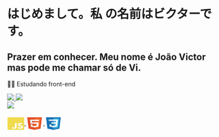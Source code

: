 
<div>
<h1 color:"pink">はじめまして。私 の名前はビクターです。</h1>

<h2>Prazer em conhecer. Meu nome é João Victor mas pode me chamar só de Vi.</h2>

👨‍💻 Estudando front-end

<div>
  <a href="https://github.com/victorrgalvao">
  <img height="180em" src="https://github-readme-stats.vercel.app/api?username=victorrgalvao&show_icons=true&theme=tokyonight&include_all_commits=true&count_private=true"/>
  <img  height="180em" src="https://github-readme-stats.vercel.app/api/top-langs/?username=victorrgalvao&layout=compact&langs_count=7&theme=tokyonight"/>
     <div display="flex" >
  <img height="200px" width:"200px" src="https://i.pinimg.com/564x/4f/12/af/4f12af20dae5179cf60a5057da761473.jpg">
</div>
 
        
<div style="display: inline_block"><br>
  <img align="center" alt="Rafa-Js" height="30" width="40" src="https://raw.githubusercontent.com/devicons/devicon/master/icons/javascript/javascript-plain.svg">
  <img align="center" alt="Rafa-HTML" height="30" width="40" src="https://raw.githubusercontent.com/devicons/devicon/master/icons/html5/html5-original.svg">
  <img align="center" alt="Rafa-CSS" height="30" width="40" src="https://raw.githubusercontent.com/devicons/devicon/master/icons/css3/css3-original.svg">
  </div>
  <br>
        
</div>
        
   



 

